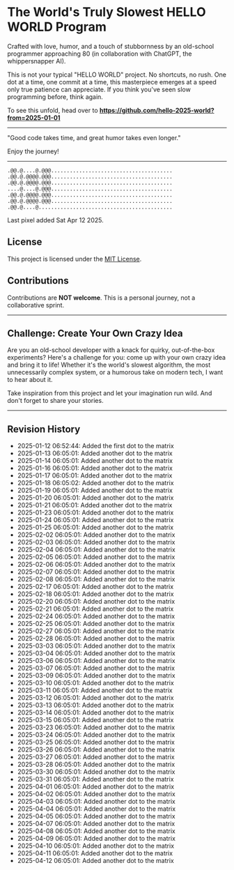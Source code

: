 # The World's Truly Slowest HELLO WORLD Program

Crafted with love, humor, and a touch of stubbornness by an old-school programmer approaching 80 (in collaboration with ChatGPT, the whippersnapper AI).

This is not your typical "HELLO WORLD" project. No shortcuts, no rush. One dot at a time, one commit at a time, this masterpiece emerges at a speed only true patience can appreciate. If you think you've seen slow programming before, think again.

To see this unfold, head over to **https://github.com/hello-2025-world?from=2025-01-01**

---

"Good code takes time, and great humor takes even longer."

Enjoy the journey!

---
```raw
.@@.@....@.@@@.......................................
.@@.@.@@@@.@@@.......................................
.@@.@.@@@@.@@@.......................................
....@....@.@@@.......................................
.@@.@.@@@@.@@@.......................................
.@@.@.@@@@.@@@.......................................
.@@.@....@...........................................
```
Last pixel added Sat Apr 12 2025.

## License

This project is licensed under the [MIT License](https://opensource.org/licenses/MIT).

## Contributions

Contributions are **NOT welcome**. This is a personal journey, not a collaborative sprint.

---

## Challenge: Create Your Own Crazy Idea

Are you an old-school developer with a knack for quirky, out-of-the-box experiments? Here's a challenge for you: come up with your own crazy idea and bring it to life! Whether it's the world's slowest algorithm, the most unnecessarily complex system, or a humorous take on modern tech, I want to hear about it.

Take inspiration from this project and let your imagination run wild. And don't forget to share your stories.

---

## Revision History

- 2025-01-12 06:52:44: Added the first dot to the matrix
- 2025-01-13 06:05:01: Added another dot to the matrix
- 2025-01-14 06:05:01: Added another dot to the matrix
- 2025-01-16 06:05:01: Added another dot to the matrix
- 2025-01-17 06:05:01: Added another dot to the matrix
- 2025-01-18 06:05:02: Added another dot to the matrix
- 2025-01-19 06:05:01: Added another dot to the matrix
- 2025-01-20 06:05:01: Added another dot to the matrix
- 2025-01-21 06:05:01: Added another dot to the matrix
- 2025-01-23 06:05:01: Added another dot to the matrix
- 2025-01-24 06:05:01: Added another dot to the matrix
- 2025-01-25 06:05:01: Added another dot to the matrix
- 2025-02-02 06:05:01: Added another dot to the matrix
- 2025-02-03 06:05:01: Added another dot to the matrix
- 2025-02-04 06:05:01: Added another dot to the matrix
- 2025-02-05 06:05:01: Added another dot to the matrix
- 2025-02-06 06:05:01: Added another dot to the matrix
- 2025-02-07 06:05:01: Added another dot to the matrix
- 2025-02-08 06:05:01: Added another dot to the matrix
- 2025-02-17 06:05:01: Added another dot to the matrix
- 2025-02-18 06:05:01: Added another dot to the matrix
- 2025-02-20 06:05:01: Added another dot to the matrix
- 2025-02-21 06:05:01: Added another dot to the matrix
- 2025-02-24 06:05:01: Added another dot to the matrix
- 2025-02-25 06:05:01: Added another dot to the matrix
- 2025-02-27 06:05:01: Added another dot to the matrix
- 2025-02-28 06:05:01: Added another dot to the matrix
- 2025-03-03 06:05:01: Added another dot to the matrix
- 2025-03-04 06:05:01: Added another dot to the matrix
- 2025-03-06 06:05:01: Added another dot to the matrix
- 2025-03-07 06:05:01: Added another dot to the matrix
- 2025-03-09 06:05:01: Added another dot to the matrix
- 2025-03-10 06:05:01: Added another dot to the matrix
- 2025-03-11 06:05:01: Added another dot to the matrix
- 2025-03-12 06:05:01: Added another dot to the matrix
- 2025-03-13 06:05:01: Added another dot to the matrix
- 2025-03-14 06:05:01: Added another dot to the matrix
- 2025-03-15 06:05:01: Added another dot to the matrix
- 2025-03-23 06:05:01: Added another dot to the matrix
- 2025-03-24 06:05:01: Added another dot to the matrix
- 2025-03-25 06:05:01: Added another dot to the matrix
- 2025-03-26 06:05:01: Added another dot to the matrix
- 2025-03-27 06:05:01: Added another dot to the matrix
- 2025-03-28 06:05:01: Added another dot to the matrix
- 2025-03-30 06:05:01: Added another dot to the matrix
- 2025-03-31 06:05:01: Added another dot to the matrix
- 2025-04-01 06:05:01: Added another dot to the matrix
- 2025-04-02 06:05:01: Added another dot to the matrix
- 2025-04-03 06:05:01: Added another dot to the matrix
- 2025-04-04 06:05:01: Added another dot to the matrix
- 2025-04-05 06:05:01: Added another dot to the matrix
- 2025-04-07 06:05:01: Added another dot to the matrix
- 2025-04-08 06:05:01: Added another dot to the matrix
- 2025-04-09 06:05:01: Added another dot to the matrix
- 2025-04-10 06:05:01: Added another dot to the matrix
- 2025-04-11 06:05:01: Added another dot to the matrix
- 2025-04-12 06:05:01: Added another dot to the matrix
